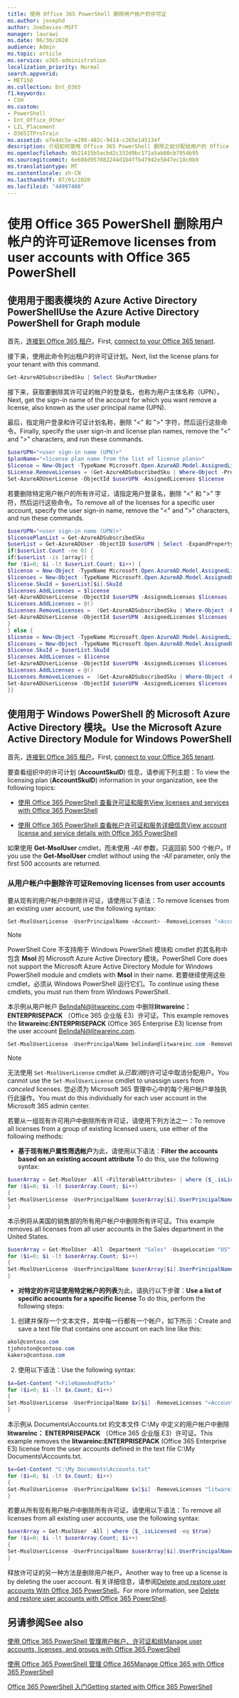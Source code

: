 ```yaml
---
title: 使用 Office 365 PowerShell 删除用户帐户的许可证
ms.author: josephd
author: JoeDavies-MSFT
manager: laurawi
ms.date: 06/30/2020
audience: Admin
ms.topic: article
ms.service: o365-administration
localization_priority: Normal
search.appverid:
- MET150
ms.collection: Ent_O365
f1.keywords:
- CSH
ms.custom:
- PowerShell
- Ent_Office_Other
- LIL_Placement
- O365ITProTrain
ms.assetid: e7e4dc5e-e299-482c-9414-c265e145134f
description: 介绍如何使用 Office 365 PowerShell 删除之前分配给用户的 Office 365 许可证。
ms.openlocfilehash: 0b21415b5acbd2c332d9bc171a5ab80cb7954b95
ms.sourcegitcommit: 6e608d957082244d1b4ffb47942e5847ec18c0b9
ms.translationtype: MT
ms.contentlocale: zh-CN
ms.lasthandoff: 07/01/2020
ms.locfileid: "44997408"
---
```

# <a name="remove-licenses-from-user-accounts-with-office-365-powershell"></a><span data-ttu-id="157ba-103">使用 Office 365 PowerShell 删除用户帐户的许可证</span><span class="sxs-lookup"><span data-stu-id="157ba-103">Remove licenses from user accounts with Office 365 PowerShell</span></span>

## <a name="use-the-azure-active-directory-powershell-for-graph-module"></a><span data-ttu-id="157ba-104">使用用于图表模块的 Azure Active Directory PowerShell</span><span class="sxs-lookup"><span data-stu-id="157ba-104">Use the Azure Active Directory PowerShell for Graph module</span></span>

<span data-ttu-id="157ba-105">首先，[连接到 Office 365 租户](connect-to-office-365-powershell.md#connect-with-the-azure-active-directory-powershell-for-graph-module)。</span><span class="sxs-lookup"><span data-stu-id="157ba-105">First, [connect to your Office 365 tenant](connect-to-office-365-powershell.md#connect-with-the-azure-active-directory-powershell-for-graph-module).</span></span>

<span data-ttu-id="157ba-106">接下来，使用此命令列出租户的许可证计划。</span><span class="sxs-lookup"><span data-stu-id="157ba-106">Next, list the license plans for your tenant with this command.</span></span>

```powershell
Get-AzureADSubscribedSku | Select SkuPartNumber
```

<span data-ttu-id="157ba-107">接下来，获取要删除其许可证的帐户的登录名，也称为用户主体名称（UPN）。</span><span class="sxs-lookup"><span data-stu-id="157ba-107">Next, get the sign-in name of the account for which you want remove a license, also known as the user principal name (UPN).</span></span>

<span data-ttu-id="157ba-108">最后，指定用户登录和许可证计划名称，删除 "<" 和 ">" 字符，然后运行这些命令。</span><span class="sxs-lookup"><span data-stu-id="157ba-108">Finally, specify the user sign-in and license plan names, remove the "<" and ">" characters, and run these commands.</span></span>

```powershell
$userUPN="<user sign-in name (UPN)>"
$planName="<license plan name from the list of license plans>"
$license = New-Object -TypeName Microsoft.Open.AzureAD.Model.AssignedLicenses
$License.RemoveLicenses = (Get-AzureADSubscribedSku | Where-Object -Property SkuPartNumber -Value $planName -EQ).SkuID
Set-AzureADUserLicense -ObjectId $userUPN -AssignedLicenses $license
```

<span data-ttu-id="157ba-109">若要删除特定用户帐户的所有许可证，请指定用户登录名，删除 "<" 和 ">" 字符，然后运行这些命令。</span><span class="sxs-lookup"><span data-stu-id="157ba-109">To remove all of the licenses for a specific user account, specify the user sign-in name, remove the "<" and ">" characters, and run these commands.</span></span>

```powershell
$userUPN="<user sign-in name (UPN)>"
$licensePlanList = Get-AzureADSubscribedSku
$userList = Get-AzureADUser -ObjectID $userUPN | Select -ExpandProperty AssignedLicenses | Select SkuID
if($userList.Count -ne 0) {
if($userList -is [array]) {
for ($i=0; $i -lt $userList.Count; $i++) {
$license = New-Object -TypeName Microsoft.Open.AzureAD.Model.AssignedLicense
$licenses = New-Object -TypeName Microsoft.Open.AzureAD.Model.AssignedLicenses
$license.SkuId = $userList[$i].SkuId
$licenses.AddLicenses = $license
Set-AzureADUserLicense -ObjectId $userUPN -AssignedLicenses $licenses
$Licenses.AddLicenses = @()
$Licenses.RemoveLicenses =  (Get-AzureADSubscribedSku | Where-Object -Property SkuID -Value $userList[$i].SkuId -EQ).SkuID
Set-AzureADUserLicense -ObjectId $userUPN -AssignedLicenses $licenses
}
} else {
$license = New-Object -TypeName Microsoft.Open.AzureAD.Model.AssignedLicense
$licenses = New-Object -TypeName Microsoft.Open.AzureAD.Model.AssignedLicenses
$license.SkuId = $userList.SkuId
$licenses.AddLicenses = $license
Set-AzureADUserLicense -ObjectId $userUPN -AssignedLicenses $licenses
$Licenses.AddLicenses = @()
$Licenses.RemoveLicenses =  (Get-AzureADSubscribedSku | Where-Object -Property SkuID -Value $userList.SkuId -EQ).SkuID
Set-AzureADUserLicense -ObjectId $userUPN -AssignedLicenses $licenses
}}
```

## <a name="use-the-microsoft-azure-active-directory-module-for-windows-powershell"></a><span data-ttu-id="157ba-110">使用用于 Windows PowerShell 的 Microsoft Azure Active Directory 模块。</span><span class="sxs-lookup"><span data-stu-id="157ba-110">Use the Microsoft Azure Active Directory Module for Windows PowerShell</span></span>

<span data-ttu-id="157ba-111">首先，[连接到 Office 365 租户](connect-to-office-365-powershell.md#connect-with-the-microsoft-azure-active-directory-module-for-windows-powershell)。</span><span class="sxs-lookup"><span data-stu-id="157ba-111">First, [connect to your Office 365 tenant](connect-to-office-365-powershell.md#connect-with-the-microsoft-azure-active-directory-module-for-windows-powershell).</span></span>
   
<span data-ttu-id="157ba-112">要查看组织中的许可计划 (**AccountSkuID**) 信息，请参阅下列主题：</span><span class="sxs-lookup"><span data-stu-id="157ba-112">To view the licensing plan (**AccountSkuID**) information in your organization, see the following topics:</span></span>
    
  - [<span data-ttu-id="157ba-113">使用 Office 365 PowerShell 查看许可证和服务</span><span class="sxs-lookup"><span data-stu-id="157ba-113">View licenses and services with Office 365 PowerShell</span></span>](view-licenses-and-services-with-office-365-powershell.md)
    
  - [<span data-ttu-id="157ba-114">使用 Office 365 PowerShell 查看帐户许可证和服务详细信息</span><span class="sxs-lookup"><span data-stu-id="157ba-114">View account license and service details with Office 365 PowerShell</span></span>](view-account-license-and-service-details-with-office-365-powershell.md)
    
<span data-ttu-id="157ba-115">如果使用 **Get-MsolUser** cmdlet，而未使用 _-All_ 参数，只返回前 500 个帐户。</span><span class="sxs-lookup"><span data-stu-id="157ba-115">If you use the **Get-MsolUser** cmdlet without using the _-All_ parameter, only the first 500 accounts are returned.</span></span>
    
### <a name="removing-licenses-from-user-accounts"></a><span data-ttu-id="157ba-116">从用户帐户中删除许可证</span><span class="sxs-lookup"><span data-stu-id="157ba-116">Removing licenses from user accounts</span></span>

<span data-ttu-id="157ba-117">要从现有的用户帐户中删除许可证，请使用以下语法：</span><span class="sxs-lookup"><span data-stu-id="157ba-117">To remove licenses from an existing user account, use the following syntax:</span></span>
  
```powershell
Set-MsolUserLicense -UserPrincipalName <Account> -RemoveLicenses "<AccountSkuId1>", "<AccountSkuId2>"...
```

>[!Note]
><span data-ttu-id="157ba-118">PowerShell Core 不支持用于 Windows PowerShell 模块和 cmdlet 的其名称中包含 **Msol** 的 Microsoft Azure Active Directory 模块。</span><span class="sxs-lookup"><span data-stu-id="157ba-118">PowerShell Core does not support the Microsoft Azure Active Directory Module for Windows PowerShell module and cmdlets with **Msol** in their name.</span></span> <span data-ttu-id="157ba-119">若要继续使用这些 cmdlet，必须从 Windows PowerShell 运行它们。</span><span class="sxs-lookup"><span data-stu-id="157ba-119">To continue using these cmdlets, you must run them from Windows PowerShell.</span></span>
>

<span data-ttu-id="157ba-120">本示例从用户帐户 BelindaN@litwareinc.com 中删除**litwareinc： ENTERPRISEPACK** （Office 365 企业版 E3）许可证。</span><span class="sxs-lookup"><span data-stu-id="157ba-120">This example removes the **litwareinc:ENTERPRISEPACK** (Office 365 Enterprise E3) license from the user account BelindaN@litwareinc.com.</span></span>
  
```powershell
Set-MsolUserLicense -UserPrincipalName belindan@litwareinc.com -RemoveLicenses "litwareinc:ENTERPRISEPACK"
```

>[!Note]
><span data-ttu-id="157ba-121">无法使用 `Set-MsolUserLicense` cmdlet 从*已取消*的许可证中取消分配用户。</span><span class="sxs-lookup"><span data-stu-id="157ba-121">You cannot use the `Set-MsolUserLicense` cmdlet to unassign users from *canceled* licenses.</span></span> <span data-ttu-id="157ba-122">您必须为 Microsoft 365 管理中心中的每个用户帐户单独执行此操作。</span><span class="sxs-lookup"><span data-stu-id="157ba-122">You must do this individually for each user account in the Microsoft 365 admin center.</span></span>
>

<span data-ttu-id="157ba-123">若要从一组现有许可用户中删除所有许可证，请使用下列方法之一：</span><span class="sxs-lookup"><span data-stu-id="157ba-123">To remove all licenses from a group of existing licensed users, use either of the following methods:</span></span>
  
- <span data-ttu-id="157ba-124">**基于现有帐户属性筛选帐户**为此，请使用以下语法：</span><span class="sxs-lookup"><span data-stu-id="157ba-124">**Filter the accounts based on an existing account attribute** To do this, use the following syntax:</span></span>
    
```powershell
$userArray = Get-MsolUser -All <FilterableAttributes> | where {$_.isLicensed -eq $true}
for ($i=0; $i -lt $userArray.Count; $i++)
{
Set-MsolUserLicense -UserPrincipalName $userArray[$i].UserPrincipalName -RemoveLicenses $userArray[$i].licenses.accountskuid
}
```

<span data-ttu-id="157ba-125">本示例将从美国的销售部的所有用户帐户中删除所有许可证。</span><span class="sxs-lookup"><span data-stu-id="157ba-125">This example removes all licenses from all user accounts in the Sales department in the United States.</span></span>
    
```powershell
$userArray = Get-MsolUser -All -Department "Sales" -UsageLocation "US" | where {$_.isLicensed -eq $true}
for ($i=0; $i -lt $userArray.Count; $i++)
{
Set-MsolUserLicense -UserPrincipalName $userArray[$i].UserPrincipalName -RemoveLicenses $userArray[$i].licenses.accountskuid
}
```

- <span data-ttu-id="157ba-126">**对特定的许可证使用特定帐户的列表**为此，请执行以下步骤：</span><span class="sxs-lookup"><span data-stu-id="157ba-126">**Use a list of specific accounts for a specific license** To do this, perform the following steps:</span></span>
    
1. <span data-ttu-id="157ba-127">创建并保存一个文本文件，其中每一行都有一个帐户，如下所示：</span><span class="sxs-lookup"><span data-stu-id="157ba-127">Create and save a text file that contains one account on each line like this:</span></span>
    
  ```powershell
akol@contoso.com
tjohnston@contoso.com
kakers@contoso.com
  ```

2. <span data-ttu-id="157ba-128">使用以下语法：</span><span class="sxs-lookup"><span data-stu-id="157ba-128">Use the following syntax:</span></span>
    
  ```powershell
  $x=Get-Content "<FileNameAndPath>"
  for ($i=0; $i -lt $x.Count; $i++)
  {
  Set-MsolUserLicense -UserPrincipalName $x[$i] -RemoveLicenses "<AccountSkuId1>","<AccountSkuId2>"...
  }
  ```
<span data-ttu-id="157ba-129">本示例从 Documents\Accounts.txt 的文本文件 C:\My 中定义的用户帐户中删除**litwareinc： ENTERPRISEPACK** （Office 365 企业版 E3）许可证。</span><span class="sxs-lookup"><span data-stu-id="157ba-129">This example removes the **litwareinc:ENTERPRISEPACK** (Office 365 Enterprise E3) license from the user accounts defined in the text file C:\My Documents\Accounts.txt.</span></span>
    
  ```powershell
  $x=Get-Content "C:\My Documents\Accounts.txt"
  for ($i=0; $i -lt $x.Count; $i++)
  {
  Set-MsolUserLicense -UserPrincipalName $x[$i] -RemoveLicenses "litwareinc:ENTERPRISEPACK"
  }
  ```

<span data-ttu-id="157ba-130">若要从所有现有用户帐户中删除所有许可证，请使用以下语法：</span><span class="sxs-lookup"><span data-stu-id="157ba-130">To remove all licenses from all existing user accounts, use the following syntax:</span></span>
  
```powershell
$userArray = Get-MsolUser -All | where {$_.isLicensed -eq $true}
for ($i=0; $i -lt $userArray.Count; $i++)
{
Set-MsolUserLicense -UserPrincipalName $userArray[$i].UserPrincipalName -RemoveLicenses $userArray[$i].licenses.accountskuid
}
```

<span data-ttu-id="157ba-131">释放许可证的另一种方法是删除用户帐户。</span><span class="sxs-lookup"><span data-stu-id="157ba-131">Another way to free up a license is by deleting the user account.</span></span> <span data-ttu-id="157ba-132">有关详细信息，请参阅[Delete and restore user accounts With Office 365 PowerShell](delete-and-restore-user-accounts-with-office-365-powershell.md)。</span><span class="sxs-lookup"><span data-stu-id="157ba-132">For more information, see [Delete and restore user accounts with Office 365 PowerShell](delete-and-restore-user-accounts-with-office-365-powershell.md).</span></span>
  
## <a name="see-also"></a><span data-ttu-id="157ba-133">另请参阅</span><span class="sxs-lookup"><span data-stu-id="157ba-133">See also</span></span>

[<span data-ttu-id="157ba-134">使用 Office 365 PowerShell 管理用户帐户、许可证和组</span><span class="sxs-lookup"><span data-stu-id="157ba-134">Manage user accounts, licenses, and groups with Office 365 PowerShell</span></span>](manage-user-accounts-and-licenses-with-office-365-powershell.md)
  
[<span data-ttu-id="157ba-135">使用 Office 365 PowerShell 管理 Office 365</span><span class="sxs-lookup"><span data-stu-id="157ba-135">Manage Office 365 with Office 365 PowerShell</span></span>](manage-office-365-with-office-365-powershell.md)
  
[<span data-ttu-id="157ba-136">Office 365 PowerShell 入门</span><span class="sxs-lookup"><span data-stu-id="157ba-136">Getting started with Office 365 PowerShell</span></span>](getting-started-with-office-365-powershell.md)

